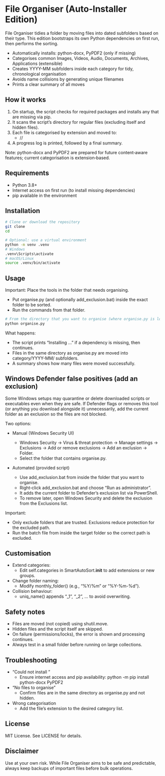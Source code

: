 # File Organiser (Auto‑Installer Edition)

File Organiser tidies a folder by moving files into dated subfolders based on their type. This edition bootstraps its own Python dependencies on first run, then performs the sorting.

- Automatically installs: python-docx, PyPDF2 (only if missing)
- Categorises common Images, Videos, Audio, Documents, Archives, Applications (extensible)
- Creates YYYY-MM subfolders inside each category for tidy, chronological organisation
- Avoids name collisions by generating unique filenames
- Prints a clear summary of all moves

## How it works

1) On startup, the script checks for required packages and installs any that are missing via pip.  
2) It scans the script’s directory for regular files (excluding itself and hidden files).  
3) Each file is categorised by extension and moved to:
   - //  
4) A progress log is printed, followed by a final summary.

Note: python-docx and PyPDF2 are prepared for future content‑aware features; current categorisation is extension‑based.

## Requirements

- Python 3.8+  
- Internet access on first run (to install missing dependencies)  
- pip available in the environment

## Installation

```bash
# Clone or download the repository
git clone 
cd 

# Optional: use a virtual environment
python -m venv .venv
# Windows
.venv\Scripts\activate
# macOS/Linux
source .venv/bin/activate
```

## Usage

Important: Place the tools in the folder that needs organising.

- Put organise.py (and optionally add_exclusion.bat) inside the exact folder to be sorted.
- Run the commands from that folder.

```bash
# From the directory that you want to organise (where organise.py is located)
python organise.py
```

What happens:
- The script prints “Installing …” if a dependency is missing, then continues.  
- Files in the same directory as organise.py are moved into category/YYYY-MM/ subfolders.  
- A summary shows how many files were moved successfully.

## Windows Defender false positives (add an exclusion)

Some Windows setups may quarantine or delete downloaded scripts or executables even when they are safe. If Defender flags or removes this tool (or anything you download alongside it) unnecessarily, add the current folder as an exclusion so the files are not blocked.

Two options:

- Manual (Windows Security UI)
  - Windows Security → Virus & threat protection → Manage settings → Exclusions → Add or remove exclusions → Add an exclusion → Folder.
  - Select the folder that contains organise.py.

- Automated (provided script)
  - Use add_exclusion.bat from inside the folder that you want to organise.
  - Right‑click add_exclusion.bat and choose “Run as administrator”.
  - It adds the current folder to Defender’s exclusion list via PowerShell.
  - To remove later, open Windows Security and delete the exclusion from the Exclusions list.

Important:
- Only exclude folders that are trusted. Exclusions reduce protection for the excluded path.
- Run the batch file from inside the target folder so the correct path is excluded.

## Customisation

- Extend categories:
  - Edit self.categories in SmartAutoSort.__init__ to add extensions or new groups.
- Change folder naming:
  - Modify monthly_folder() (e.g., “%Y/%m” or “%Y-%m-%d”).
- Collision behaviour:
  - uniq_name() appends “_1”, “_2”, … to avoid overwriting.

## Safety notes

- Files are moved (not copied) using shutil.move.  
- Hidden files and the script itself are skipped.  
- On failure (permissions/locks), the error is shown and processing continues.  
- Always test in a small folder before running on large collections.

## Troubleshooting

- “Could not install ”
  - Ensure internet access and pip availability: python -m pip install python-docx PyPDF2
- “No files to organise”
  - Confirm files are in the same directory as organise.py and not hidden.
- Wrong categorisation
  - Add the file’s extension to the desired category list.

## License

MIT License. See LICENSE for details.

## Disclaimer

Use at your own risk. While File Organiser aims to be safe and predictable, always keep backups of important files before bulk operations.